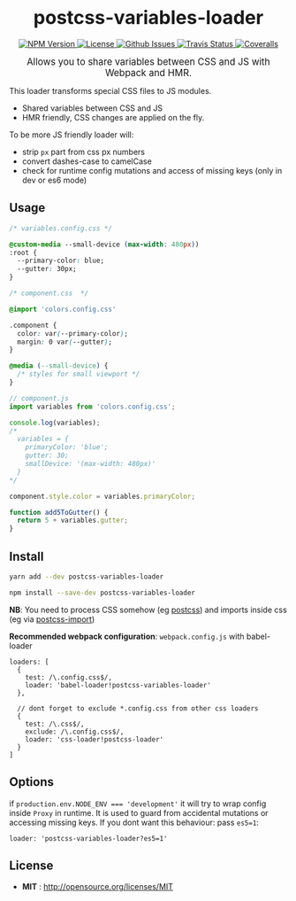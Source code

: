 <big><h1 align="center">postcss-variables-loader</h1></big>

<p align="center">
  <a href="https://npmjs.org/package/postcss-variables-loader">
    <img src="https://img.shields.io/npm/v/postcss-variables-loader.svg" alt="NPM Version">
  </a>

  <a href="http://opensource.org/licenses/MIT">
    <img src="https://img.shields.io/npm/l/postcss-variables-loader.svg" alt="License">
  </a>

  <a href="https://github.com/Coobaha/postcss-variables-loader/issues">
    <img src="https://img.shields.io/github/issues/Coobaha/postcss-variables-loader.svg" alt="Github Issues">
  </a>

  
  <a href="https://travis-ci.org/Coobaha/postcss-variables-loader">
    <img src="https://img.shields.io/travis/Coobaha/postcss-variables-loader.svg" alt="Travis Status">
  </a>
  

  
  <a href="https://coveralls.io/github/Coobaha/postcss-variables-loader">
    <img src="https://img.shields.io/coveralls/Coobaha/postcss-variables-loader.svg" alt="Coveralls">
  </a>
  
  
</p>

<p align="center"><big>
Allows you to share variables between CSS and JS with Webpack and HMR.
</big></p>


This loader transforms special CSS files to JS modules.

* Shared variables between CSS and JS
* HMR friendly, CSS changes are applied on the fly.

To be more JS friendly loader will:

* strip `px` part from css px numbers
* convert dashes-case to camelCase
* check for runtime config mutations and access of missing keys (only in dev or es6 mode)

## Usage

```css
/* variables.config.css */

@custom-media --small-device (max-width: 480px))
:root {
  --primary-color: blue;
  --gutter: 30px;
}
```

```css
/* component.css  */

@import 'colors.config.css'

.component {
  color: var(--primary-color);
  margin: 0 var(--gutter);
}

@media (--small-device) {
  /* styles for small viewport */
}

```

```js
// component.js
import variables from 'colors.config.css';

console.log(variables);
/*
  variables = {
    primaryColor: 'blue';
    gutter: 30;
    smallDevice: '(max-width: 480px)'
  }
*/

component.style.color = variables.primaryColor;

function add5ToGutter() {
  return 5 + variables.gutter;
}
```


## Install

```sh
yarn add --dev postcss-variables-loader
```

```sh
npm install --save-dev postcss-variables-loader
```

**NB**: You need to process CSS somehow (eg [postcss](https://github.com/postcss/postcss))
 and imports inside css (eg via [postcss-import](https://github.com/postcss/postcss-import))


**Recommended webpack configuration**: 
`webpack.config.js` with babel-loader
```
loaders: [
  {
    test: /\.config.css$/,
    loader: 'babel-loader!postcss-variables-loader'
  },
 
  // dont forget to exclude *.config.css from other css loaders
  {
    test: /\.css$/,
    exclude: /\.config.css$/, 
    loader: 'css-loader!postcss-loader'
  }
]
```

## Options

if `production.env.NODE_ENV === 'development'` it will try to wrap config inside `Proxy` in runtime. 
It is used to guard from accidental mutations or accessing missing keys.
If you dont want this behaviour: pass `es5=1`:

`loader: 'postcss-variables-loader?es5=1'`

## License

- **MIT** : http://opensource.org/licenses/MIT
